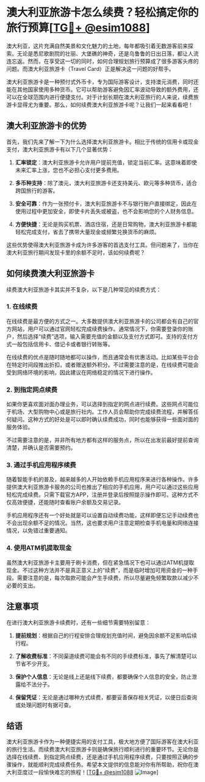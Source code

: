 # 澳大利亚旅游卡怎么续费？轻松搞定你的旅行预算[[TG💪+ @esim1088](https://t.me/s/esim1088)]

澳大利亚，这片充满自然美景和文化魅力的土地，每年都吸引着无数游客前来探索。无论是悉尼歌剧院的壮丽、大堡礁的神奇，还是乌鲁鲁的日出日落，都让人流连忘返。然而，在享受这一切的同时，如何合理规划旅行预算成了很多游客头疼的问题。而澳大利亚旅游卡（Travel Card）正是解决这一问题的好帮手。

澳大利亚旅游卡是一种预付式外币卡，专为国际游客设计，支持澳元消费，同时还能在其他国家使用多种货币。它可以帮助游客避免因汇率波动导致的额外费用，还可以在全球范围内进行便捷支付。对于计划长期在澳大利亚旅行的人来说，续费旅游卡显得尤为重要。那么，如何续费澳大利亚旅游卡呢？让我们一起来看看吧！

## 澳大利亚旅游卡的优势

首先，我们先来了解一下为什么选择澳大利亚旅游卡。相比于传统的信用卡或现金支付，澳大利亚旅游卡有以下几个显著优势：

1. **汇率锁定**：澳大利亚旅游卡允许用户提前充值，锁定当前汇率。这意味着即使未来汇率上涨，您也不必担心支付更多费用。
   
2. **多币种支持**：除了澳元，澳大利亚旅游卡还支持美元、欧元等多种货币，适合跨国旅行的游客。
   
3. **安全可靠**：作为一张预付卡，澳大利亚旅游卡不与银行账户直接绑定，因此在使用过程中更加安全，即使卡片丢失或被盗，也不会影响您的个人财务信息。
   
4. **方便快捷**：无论是购买机票、酒店住宿，还是日常购物，澳大利亚旅游卡都能轻松完成支付，省去了携带大量现金或频繁兑换货币的麻烦。

这些优势使得澳大利亚旅游卡成为许多游客的首选支付工具。但问题来了，当你在澳大利亚旅行期间发现卡里的余额不足时，该如何续费呢？

## 如何续费澳大利亚旅游卡

续费澳大利亚旅游卡其实并不复杂，以下是几种常见的续费方式：

### 1. 在线续费

在线续费是最方便的方式之一。大多数提供澳大利亚旅游卡的公司都会有自己的官方网站，用户可以通过官网轻松完成续费操作。通常情况下，你需要登录你的账户，然后选择“续费”选项，输入需要充值的金额以及支付方式即可。支持的支付方式一般包括信用卡、借记卡或者银行转账等。

在线续费的优点是随时随地都可以操作，而且通常会有优惠活动。比如某些平台会在特定时间段推出折扣，或者赠送额外积分。不过需要注意的是，在线续费可能会受到网络环境的影响，因此建议在网络稳定的情况下进行操作。

### 2. 到指定网点续费

如果你更喜欢面对面办理业务，可以选择到指定的网点进行续费。这些网点可能位于机场、大型购物中心或是旅行社内。工作人员会帮助你完成续费流程，并解答任何疑问。这种方式的好处是可以即时确认续费成功，同时也能够获得一些面对面的服务体验。

不过需要注意的是，并非所有地方都有这样的服务点，所以在出发前最好提前查询清楚，并确认是否需要预约。

### 3. 通过手机应用程序续费

随着智能手机的普及，越来越多的人开始依赖手机应用程序来进行各种操作。许多提供澳大利亚旅游卡服务的公司也推出了相应的手机应用，用户可以通过这些应用轻松完成续费。只需下载官方APP，注册并登录后按照提示操作即可。这种方式不仅高效便捷，还能随时查看账户余额及交易记录。

手机应用程序还有一个好处就是可以设置自动续费功能，这样即便忘记手动续费也不会出现余额不足的情况。当然，这也要求用户注意定期检查手机电量和网络连接情况，以免错过重要通知。

### 4. 使用ATM机提取现金

虽然澳大利亚旅游卡主要用于刷卡消费，但在紧急情况下也可以通过ATM机提取现金。不过这种方法并不是真正意义上的“续费”，而是临时增加可用资金的一种手段。需要注意的是，每次取款可能会产生手续费，所以尽量避免频繁取款以减少不必要的支出。

## 注意事项

在进行澳大利亚旅游卡续费时，还有一些细节需要特别留意：

1. **提前规划**：根据自己的行程安排合理规划充值时间，避免因余额不足影响后续行程。
   
2. **了解收费标准**：不同渠道续费可能会有不同的手续费标准，事先了解清楚可以节省不少开支。
   
3. **保护个人信息**：无论是线上还是线下续费，都要确保个人信息的安全，防止泄露给不法分子。
   
4. **保留凭证**：无论是通过哪种方式续费，都要妥善保存相关凭证，以便日后查询或处理问题时有据可查。

## 结语

澳大利亚旅游卡作为一种便捷实用的支付工具，极大地方便了国际游客在澳大利亚的旅行生活。而续费澳大利亚旅游卡则是确保旅行顺利进行的重要环节。无论你是选择在线续费、到指定网点续费，还是通过手机应用程序续费，只要按照正确的步骤操作，就能顺利完成续费任务。希望本文提供的信息能对你有所帮助，祝你在澳大利亚度过一段愉快难忘的旅程！[[TG💪+ @esim1088](https://t.me/s/esim1088) ![Image](https://i.postimg.cc/4NQfJmqS/Snipaste-2025-05-13-00-14-12.png)]